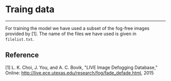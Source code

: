 # Traing data
---
For training the model we have used a subset of the fog-free images provided by [1]. The name of the files we have used is given in `filelist.txt`.



## Reference
[1] L. K. Choi, J. You, and A. C. Bovik, "LIVE Image Defogging Database," Online: http://live.ece.utexas.edu/research/fog/fade_defade.html, 2015
